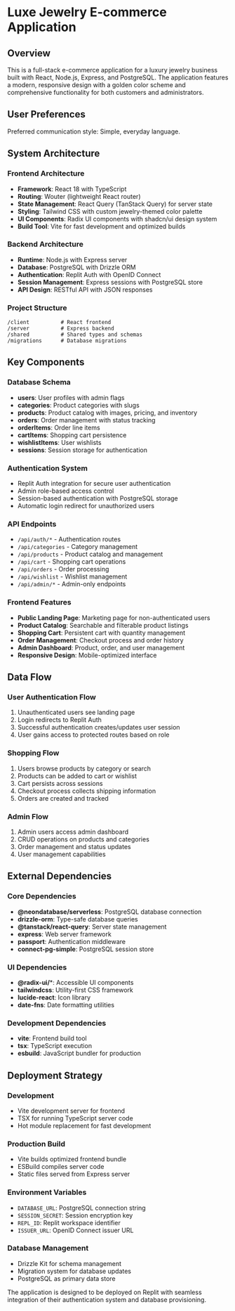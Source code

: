 # Luxe Jewelry E-commerce Application

## Overview

This is a full-stack e-commerce application for a luxury jewelry business built with React, Node.js, Express, and PostgreSQL. The application features a modern, responsive design with a golden color scheme and comprehensive functionality for both customers and administrators.

## User Preferences

Preferred communication style: Simple, everyday language.

## System Architecture

### Frontend Architecture
- **Framework**: React 18 with TypeScript
- **Routing**: Wouter (lightweight React router)
- **State Management**: React Query (TanStack Query) for server state
- **Styling**: Tailwind CSS with custom jewelry-themed color palette
- **UI Components**: Radix UI components with shadcn/ui design system
- **Build Tool**: Vite for fast development and optimized builds

### Backend Architecture
- **Runtime**: Node.js with Express server
- **Database**: PostgreSQL with Drizzle ORM
- **Authentication**: Replit Auth with OpenID Connect
- **Session Management**: Express sessions with PostgreSQL store
- **API Design**: RESTful API with JSON responses

### Project Structure
```
/client          # React frontend
/server          # Express backend
/shared          # Shared types and schemas
/migrations      # Database migrations
```

## Key Components

### Database Schema
- **users**: User profiles with admin flags
- **categories**: Product categories with slugs
- **products**: Product catalog with images, pricing, and inventory
- **orders**: Order management with status tracking
- **orderItems**: Order line items
- **cartItems**: Shopping cart persistence
- **wishlistItems**: User wishlists
- **sessions**: Session storage for authentication

### Authentication System
- Replit Auth integration for secure user authentication
- Admin role-based access control
- Session-based authentication with PostgreSQL storage
- Automatic login redirect for unauthorized users

### API Endpoints
- `/api/auth/*` - Authentication routes
- `/api/categories` - Category management
- `/api/products` - Product catalog and management
- `/api/cart` - Shopping cart operations
- `/api/orders` - Order processing
- `/api/wishlist` - Wishlist management
- `/api/admin/*` - Admin-only endpoints

### Frontend Features
- **Public Landing Page**: Marketing page for non-authenticated users
- **Product Catalog**: Searchable and filterable product listings
- **Shopping Cart**: Persistent cart with quantity management
- **Order Management**: Checkout process and order history
- **Admin Dashboard**: Product, order, and user management
- **Responsive Design**: Mobile-optimized interface

## Data Flow

### User Authentication Flow
1. Unauthenticated users see landing page
2. Login redirects to Replit Auth
3. Successful authentication creates/updates user session
4. User gains access to protected routes based on role

### Shopping Flow
1. Users browse products by category or search
2. Products can be added to cart or wishlist
3. Cart persists across sessions
4. Checkout process collects shipping information
5. Orders are created and tracked

### Admin Flow
1. Admin users access admin dashboard
2. CRUD operations on products and categories
3. Order management and status updates
4. User management capabilities

## External Dependencies

### Core Dependencies
- **@neondatabase/serverless**: PostgreSQL database connection
- **drizzle-orm**: Type-safe database queries
- **@tanstack/react-query**: Server state management
- **express**: Web server framework
- **passport**: Authentication middleware
- **connect-pg-simple**: PostgreSQL session store

### UI Dependencies
- **@radix-ui/***: Accessible UI components
- **tailwindcss**: Utility-first CSS framework
- **lucide-react**: Icon library
- **date-fns**: Date formatting utilities

### Development Dependencies
- **vite**: Frontend build tool
- **tsx**: TypeScript execution
- **esbuild**: JavaScript bundler for production

## Deployment Strategy

### Development
- Vite development server for frontend
- TSX for running TypeScript server code
- Hot module replacement for fast development

### Production Build
- Vite builds optimized frontend bundle
- ESBuild compiles server code
- Static files served from Express server

### Environment Variables
- `DATABASE_URL`: PostgreSQL connection string
- `SESSION_SECRET`: Session encryption key
- `REPL_ID`: Replit workspace identifier
- `ISSUER_URL`: OpenID Connect issuer URL

### Database Management
- Drizzle Kit for schema management
- Migration system for database updates
- PostgreSQL as primary data store

The application is designed to be deployed on Replit with seamless integration of their authentication system and database provisioning.